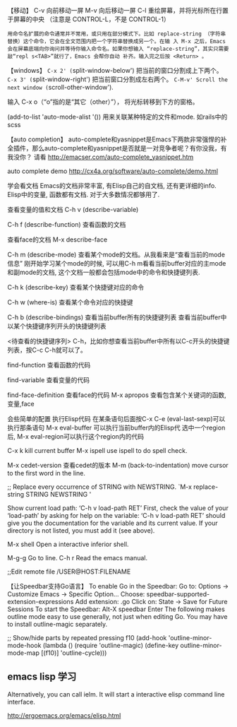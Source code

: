 
【移动】
	C-v     向前移动一屏
        M-v     向后移动一屏
        C-l     重绘屏幕，并将光标所在行置于屏幕的中央
                （注意是 CONTROL-L，不是 CONTROL-1）

	用命令名扩展的命令通常并不常用，或只用在部分模式下。比如 replace-string （字符串替换）这个命令，它会在全文范围内把一个字符串替换成另一个。在输 入 M-x 之后，Emacs 会在屏幕底端向你询问并等待你输入命令名。如果你想输入 “replace-string”，其实只需要敲“repl s<TAB>”就行了，Emacs 会帮你自动 补齐。输入完之后按 <Return> 。
 【windows】
`C-x 2' (`split-window-below')  把当前的窗口分割成上下两个。
`C-x 3' (`split-window-right')   把当前窗口分割成左右两个。
`C-M-v'
     Scroll the next window (`scroll-other-window').

输入 C-x o（“o”指的是“其它（other）”），
   将光标转移到下方的窗格。


(add-to-list 'auto-mode-alist '()) 用来关联某种特定的文件和mode.  如rails中的scss

【auto completion】
auto-complete和yasnippet是Emacs下两款非常强悍的补全插件，那么auto-complete和yasnippet是否就是一对竞争者呢？有你没我，有我没你？
请看 http://emacser.com/auto-complete_yasnippet.htm

auto complete demo 
http://cx4a.org/software/auto-complete/demo.html


学会看文档
Emacs的文档非常丰富, 有Elisp自己的自文档, 还有更详细的info. Elisp中的变量, 函数都有文档. 对于大多数情况都够用了.

查看变量的值和文档
C-h v (describe-variable)

C-h f (describe-function)  查看函数的文档

查看face的文档
M-x describe-face


C-h m (describe-mode) 查看某个mode的文档。从我看来是“查看当前的mode信息”
刚开始学习某个mode的时候, 可以用C-h m看看当前buffer对应的主mode和副mode的文档, 这个文档一般都会包括mode中的命令和快捷键列表.


C-h k (describe-key) 查看某个快捷键对应的命令

C-h w (where-is)  查看某个命令对应的快捷键

C-h b (describe-bindings)  查看当前buffer所有的快捷键列表
查看当前buffer中以某个快捷键序列开头的快捷键列表

<待查看的快捷键序列> C-h，比如你想查看当前buffer中所有以C-c开头的快捷键列表，按C-c C-h就可以了。

find-function 查看函数的代码

find-variable 查看变量的代码

find-face-definition 查看face的代码
M-x apropos  查看包含某个关键词的函数,变量,face

会些简单的配置
执行Elisp代码
在某条语句后面按C-x C-e (eval-last-sexp)可以执行那条语句
M-x eval-buffer 可以执行当前buffer内的Elisp代
选中一个region后, M-x eval-region可以执行这个region内的代码

C-x k   kill current buffer
M-x ispell      use ispell to do spell check.

M-x cedet-version   查看cedet的版本
M-m   (back-to-indentation)   move cursor to the first word in the line.

;; Replace every occurrence of STRING with NEWSTRING.
`M-x replace-string <RET> STRING <RET> NEWSTRING <RET>'
    

Show current load path:
‘C-h v load-path RET’ 
First, check the value of your ‘load-path’ by asking for help on the variable: ‘C-h v load-path RET’ should give you the documentation for the variable and its current value. If your directory is not listed, you must add it (see above).

M-x shell      Open a interactive inferior shell.

M-g-g   Go to line.
C-h r  Read the emacs manual.

;;Edit remote file
/USER@HOST:FILENAME

【让Speedbar支持Go语言】
To enable Go in the Speedbar:
Go to: Options → Customize Emacs → Specific Option...
Choose: speedbar-supported-extension-expressions
Add extension: .go
Click on: State → Save for Future Sessions
To start the Speedbar:
Alt-X speedbar Enter
The following makes outline mode easy to use generally, not just when editing Go. You may have to install outline-magic separately.

;; Show/hide parts by repeated pressing f10
(add-hook 'outline-minor-mode-hook
           (lambda ()
             (require 'outline-magic)
             (define-key outline-minor-mode-map [(f10)] 'outline-cycle)))
## emacs lisp 学习
Alternatively, you can call ielm. It will start a interactive elisp command line interface.

http://ergoemacs.org/emacs/elisp.html
